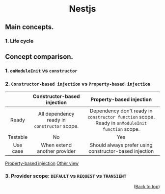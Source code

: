 <div id="top"></div>

<br />
<div align="center">
  <h1 align="center">Nestjs</h1>
</div>

## Main concepts.

### 1. Life cycle

## Concept comparison.

### 1. **`onModuleInit`** vs **`constructor`**

### 2. **`Constructor-based injection`** vs **`Property-based injection`**

|          |         Constructor-based injection          |                                    Property-based injection                                     |
| :------: | :------------------------------------------: | :---------------------------------------------------------------------------------------------: |
|  Ready   | All dependency ready in `constructor` scope. | Dependency don't ready in `constructor function` scope. Ready in `onModuleInit function` scope. |
| Testable |                      No                      |                                               Yes                                               |
| Use case |         When extend another provider         |                     Should always prefer using constructor-based injection                      |

[Property-based injection](https://docs.nestjs.com/providers#property-based-injection)
[Other view](http://dillonbuchanan.com/programming/dependency-injection-constructor-vs-property)

### 3. Provider scope: **`DEFAULT`** vs **`REQUEST`** vs **`TRANSIENT`**

  <p align="right">(<a href="#top">Back to top</a>)</p>
